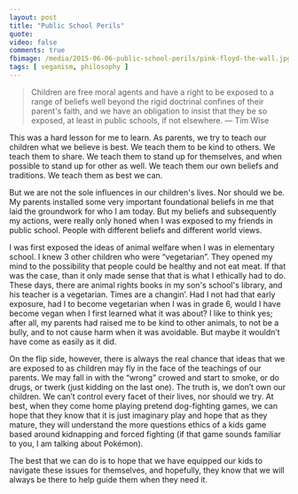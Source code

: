 ```yaml
---
layout: post
title: "Public School Perils"
quote: 
video: false
comments: true
fbimage: /media/2015-06-06-public-school-perils/pink-floyd-the-wall.jpg
tags: [ veganism, philosophy ]
---
```


> Children are free moral agents and have a right to be exposed to a range of beliefs well beyond the rigid doctrinal confines of their parent's faith, and we have an obligation to insist that they be so exposed, at least in public schools, if not elsewhere. — Tim Wise

This was a hard lesson for me to learn. As parents, we try to teach our children what we believe is best. We teach them to be kind to others. We teach them to share. We teach them to stand up for themselves, and when possible to stand up for other as well.  We teach them our own beliefs and traditions.  We teach them as best we can.

But we are not the sole influences in our children's lives.  Nor should we be. My parents installed some very important foundational beliefs in me that laid the groundwork for who I am today. But my beliefs and subsequently my actions, were really only honed when I was exposed to my friends in public school. People with different beliefs and different world views. 

I was first exposed the ideas of animal welfare when I was in elementary school. I knew 3 other children who were “vegetarian”. They opened my mind to the possibility that people could be healthy and not eat meat. If that was the case, than it only made sense that that is what I ethically had to do.  These days, there are animal rights books in my son's school's library, and his teacher is a vegetarian. Times are a changin’. Had I not had that early exposure, had I to become vegetarian when I was in grade 6, would I have become vegan when I first learned what it was about?  I like to think yes; after all, my parents had raised me to be kind to other animals, to not be a bully, and to not cause harm when it was avoidable.  But maybe it wouldn’t have come as easily as it did.

On the flip side, however, there is always the real chance that ideas that we are exposed to as children may fly in the face of the teachings of our parents.  We may fall in with the “wrong” crowed and start to smoke, or do drugs, or twerk (just kidding on the last one).  The truth is, we don’t own our children. We can’t control every facet of their lives, nor should we try. At best, when they come home playing pretend dog-fighting games, we can hope that they know that it is just imaginary play and hope that as they mature, they will understand the more questions ethics of a kids game based around kidnapping and forced fighting (if that game sounds familiar to you, I am talking about Pokémon).  
  
The best that we can do is to hope that we have equipped our kids to navigate these issues for themselves, and hopefully, they know that we will always be there to help guide them when they need it.

